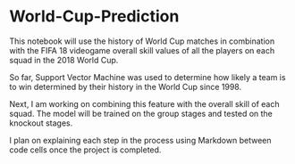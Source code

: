 # World-Cup-Prediction

This notebook will use the history of World Cup matches in combination with the FIFA 18 videogame overall skill values of all the players on each squad in the 2018 World Cup.

So far, Support Vector Machine was used to determine how likely a team is to win determined by their history in the World Cup since 1998. 

Next, I am working on combining this feature with the overall skill of each squad. The model will be trained on the group stages and tested on the knockout stages. 

I plan on explaining each step in the process using Markdown between code cells once the project is completed.
